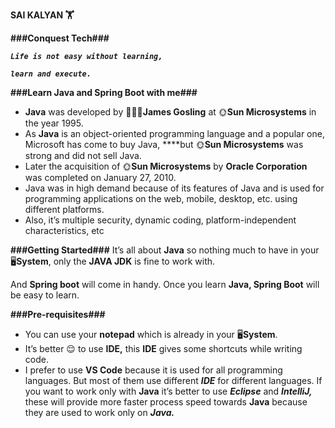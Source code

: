 <font size=”40”>**SAI KALYAN 🏋**</font>

**###Conquest Tech###**

***`Life is not easy without learning,`***

***`learn and execute.`***

**###Learn Java and Spring Boot with me###**

- **Java** was developed by 🧑🏼‍💻**James Gosling** at 🌞**Sun Microsystems** in the year 1995.
- As **Java** is an object-oriented programming language and a popular one, Microsoft has come to buy Java, ****but 🌞**Sun Microsystems** was strong and did not sell Java.
- Later the acquisition of 🌞**Sun Microsystems** by **Oracle Corporation** was completed on January 27, 2010.
- Java was in high demand because of its features of Java and is used for programming applications on the web, mobile, desktop, etc. using different platforms.
- Also, it’s multiple security, dynamic coding, platform-independent characteristics, etc

**###Getting Started###**
It’s all about **Java** so nothing much to have in your 🖥️**System**, only the **JAVA JDK** is fine to work with.

And **Spring boot** will come in handy. Once you learn **Java, Spring Boot** will be easy to learn.

**###Pre-requisites###**

- You can use your **notepad** which is already in your 🖥️**System**.
- It’s better 😌 to use **IDE,** this **IDE** gives some shortcuts while writing code.
- I prefer to use **VS Code** because it is used for all programming languages. But most of them use different ***IDE*** for different languages. If you want to work only with **Java** it’s better to use ***Eclipse*** and ***IntelliJ,*** these will provide more faster process speed towards **Java** because they are used to work only on ****Java*.***
